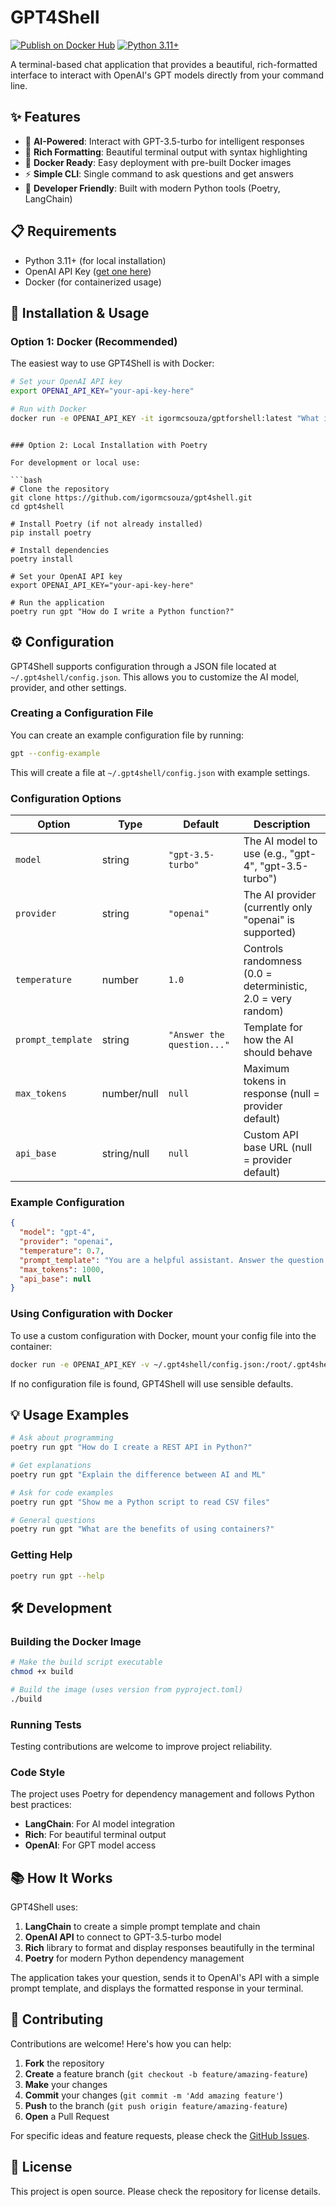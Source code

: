 # GPT4Shell

[![Publish on Docker Hub](https://github.com/igormcsouza/gpt4shell/actions/workflows/publish.yml/badge.svg)](https://github.com/igormcsouza/gpt4shell/actions/workflows/publish.yml)
[![Python 3.11+](https://img.shields.io/badge/python-3.11+-blue.svg)](https://www.python.org/downloads/)

A terminal-based chat application that provides a beautiful, rich-formatted interface to interact with OpenAI's GPT models directly from your command line.

## ✨ Features

- 🤖 **AI-Powered**: Interact with GPT-3.5-turbo for intelligent responses
- 🎨 **Rich Formatting**: Beautiful terminal output with syntax highlighting
- 🐳 **Docker Ready**: Easy deployment with pre-built Docker images  
- ⚡ **Simple CLI**: Single command to ask questions and get answers
- 🔧 **Developer Friendly**: Built with modern Python tools (Poetry, LangChain)

## 📋 Requirements

- Python 3.11+ (for local installation)
- OpenAI API Key ([get one here](https://platform.openai.com/api-keys))
- Docker (for containerized usage)

## 🚀 Installation & Usage

### Option 1: Docker (Recommended)

The easiest way to use GPT4Shell is with Docker:

```bash
# Set your OpenAI API key
export OPENAI_API_KEY="your-api-key-here"

# Run with Docker
docker run -e OPENAI_API_KEY -it igormcsouza/gptforshell:latest "What is the meaning of life?"
```

```

### Option 2: Local Installation with Poetry

For development or local use:

```bash
# Clone the repository
git clone https://github.com/igormcsouza/gpt4shell.git
cd gpt4shell

# Install Poetry (if not already installed)
pip install poetry

# Install dependencies
poetry install

# Set your OpenAI API key
export OPENAI_API_KEY="your-api-key-here"

# Run the application
poetry run gpt "How do I write a Python function?"
```

## ⚙️ Configuration

GPT4Shell supports configuration through a JSON file located at `~/.gpt4shell/config.json`. This allows you to customize the AI model, provider, and other settings.

### Creating a Configuration File

You can create an example configuration file by running:

```bash
gpt --config-example
```

This will create a file at `~/.gpt4shell/config.json` with example settings.

### Configuration Options

| Option | Type | Default | Description |
|--------|------|---------|-------------|
| `model` | string | `"gpt-3.5-turbo"` | The AI model to use (e.g., "gpt-4", "gpt-3.5-turbo") |
| `provider` | string | `"openai"` | The AI provider (currently only "openai" is supported) |
| `temperature` | number | `1.0` | Controls randomness (0.0 = deterministic, 2.0 = very random) |
| `prompt_template` | string | `"Answer the question..."` | Template for how the AI should behave |
| `max_tokens` | number/null | `null` | Maximum tokens in response (null = provider default) |
| `api_base` | string/null | `null` | Custom API base URL (null = provider default) |

### Example Configuration

```json
{
  "model": "gpt-4",
  "provider": "openai",
  "temperature": 0.7,
  "prompt_template": "You are a helpful assistant. Answer the question concisely and accurately:\n{question}",
  "max_tokens": 1000,
  "api_base": null
}
```

### Using Configuration with Docker

To use a custom configuration with Docker, mount your config file into the container:

```bash
docker run -e OPENAI_API_KEY -v ~/.gpt4shell/config.json:/root/.gpt4shell/config.json -it igormcsouza/gptforshell:latest "Your question here"
```

If no configuration file is found, GPT4Shell will use sensible defaults.

## 💡 Usage Examples

```bash
# Ask about programming
poetry run gpt "How do I create a REST API in Python?"

# Get explanations
poetry run gpt "Explain the difference between AI and ML"

# Ask for code examples  
poetry run gpt "Show me a Python script to read CSV files"

# General questions
poetry run gpt "What are the benefits of using containers?"
```

### Getting Help

```bash
poetry run gpt --help
```

## 🛠️ Development

### Building the Docker Image

```bash
# Make the build script executable
chmod +x build

# Build the image (uses version from pyproject.toml)
./build
```

### Running Tests

Testing contributions are welcome to improve project reliability.

### Code Style

The project uses Poetry for dependency management and follows Python best practices:

- **LangChain**: For AI model integration
- **Rich**: For beautiful terminal output
- **OpenAI**: For GPT model access

## 📚 How It Works

GPT4Shell uses:
1. **LangChain** to create a simple prompt template and chain
2. **OpenAI API** to connect to GPT-3.5-turbo model  
3. **Rich** library to format and display responses beautifully in the terminal
4. **Poetry** for modern Python dependency management

The application takes your question, sends it to OpenAI's API with a simple prompt template, and displays the formatted response in your terminal.

## 🤝 Contributing

Contributions are welcome! Here's how you can help:

1. **Fork** the repository
2. **Create** a feature branch (`git checkout -b feature/amazing-feature`)
3. **Make** your changes
4. **Commit** your changes (`git commit -m 'Add amazing feature'`)
5. **Push** to the branch (`git push origin feature/amazing-feature`)
6. **Open** a Pull Request

For specific ideas and feature requests, please check the [GitHub Issues](https://github.com/igormcsouza/gpt4shell/issues).

## 📝 License

This project is open source. Please check the repository for license details.
